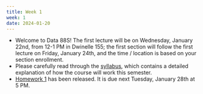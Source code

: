 ```yaml
---
title: Week 1
week: 1
date: 2024-01-20
---
```


- Welcome to Data 88S! The first lecture will be on Wednesday, January 22nd, from 12-1 PM in Dwinelle 155; the first section will follow the first lecture on Friday, January 24th, and the time / location is based on your section enrollment.
- Please carefully read through the [syllabus](syllabus), which contains a detailed explanation of how the course will work this semester.
- [Homework 1](http://prob140.datahub.berkeley.edu/hub/user-redirect/git-pull?repo=https://github.com/stat88/content-sp25&branch=main&subPath=hw/Homework_01.ipynb) has been released. It is due next Tuesday, January 28th at 5 PM.
